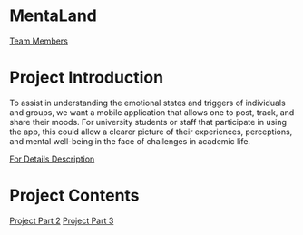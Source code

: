 # MentaLand

[Team Members](https://github.com/CMPUT301F19T32/MentaLand/blob/master/doc/Team.txt)

# Project Introduction
To assist in understanding the emotional states and triggers of individuals and groups, we want a mobile application that allows one to post, track, and share their moods.
For university students or staff that participate in using the app, this could allow a clearer picture of their experiences, perceptions, and mental well-being in the face of challenges in academic life.

[For Details Description](https://github.com/CMPUT301F19T32/MentaLand/wiki/Project-Description)

# Project Contents
[Project Part 2](https://github.com/CMPUT301F19T32/MentaLand/wiki/Project-Part-2)
[Project Part 3]()













